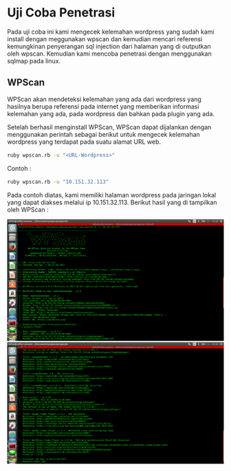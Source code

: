 # Uji Coba Penetrasi

Pada uji coba ini kami mengecek kelemahan wordpress yang sudah kami install dengan meggunakan wpscan dan kemudian mencari referensi kemungkinan penyerangan sql injection dari halaman yang di outputkan oleh wpscan. Kemudian kami mencoba penetrasi dengan menggunakan sqlmap pada linux.

## WPScan

WPScan akan mendeteksi kelemahan yang ada dari wordpress yang hasilnya berupa referensi pada internet yang memberikan informasi kelemahan yang ada, pada wordpress dan bahkan pada plugin yang ada.

Setelah berhasil menginstall WPScan, WPScan dapat dijalankan dengan menggunakan perintah sebagai berikut untuk mengecek kelemahan wordpress yang terdapat pada suatu alamat URL web.
```bash
ruby wpscan.rb -u "<URL-Wordpress>"
```
Contoh :
```bash
ruby wpscan.rb -u "10.151.32.113"
```
Pada contoh diatas, kami memiliki halaman wordpress pada jaringan lokal yang dapat diakses melalui ip 10.151.32.113. Berikut hasil yang di tampilkan oleh WPScan :

![WPScan URI 1](/Images/WPScan-URI1.png)
![WPScan URI 1](/Images/WPScan-URI2.png)
